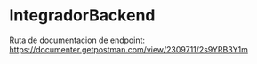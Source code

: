 # IntegradorBackend
Ruta de documentacion de endpoint: https://documenter.getpostman.com/view/2309711/2s9YRB3Y1m
